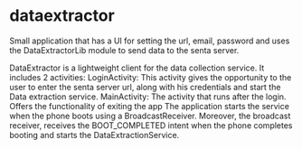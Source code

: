 # dataextractor

Small application that has a UI for setting the url, email, password and uses the DataExtractorLib module to send data to the senta server.  

DataExtractor is a lightweight client for the data collection service. 
It includes 2 activities: 
LoginActivity: This activity gives the opportunity to the user to enter the senta server url, along with his credentials and start the Data extraction service.
MainActivity: The activity that runs after the login. Offers the functionality of exiting the app
The application starts the service when the phone boots using a BroadcastReceiver.
Moreover,  the broadcast receiver, receives the BOOT_COMPLETED intent when the phone completes booting and starts the DataExtractionService.